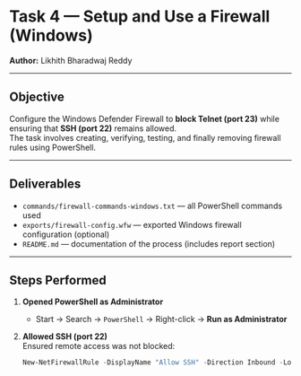 # Task 4 — Setup and Use a Firewall (Windows)

**Author:** Likhith Bharadwaj Reddy  

---

##  Objective
Configure the Windows Defender Firewall to **block Telnet (port 23)** while ensuring that **SSH (port 22)** remains allowed.  
The task involves creating, verifying, testing, and finally removing firewall rules using PowerShell.

---

##  Deliverables
- `commands/firewall-commands-windows.txt` — all PowerShell commands used  
- `exports/firewall-config.wfw` — exported Windows firewall configuration (optional)  
- `README.md` — documentation of the process (includes report section)  

---

##  Steps Performed

1. **Opened PowerShell as Administrator**  
   - Start → Search → `PowerShell` → Right-click → **Run as Administrator**  

2. **Allowed SSH (port 22)**  
   Ensured remote access was not blocked:  
   ```powershell
   New-NetFirewallRule -DisplayName "Allow SSH" -Direction Inbound -LocalPort 22 -Protocol TCP -Action Allow
